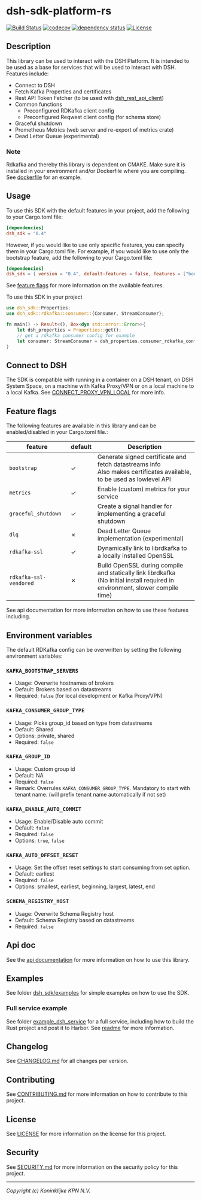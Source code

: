 # dsh-sdk-platform-rs

[![Build Status](https://github.com/kpn-dsh/dsh-sdk-platform-rs/actions/workflows/main.yaml/badge.svg)](https://github.com/kpn-dsh/dsh-sdk-platform-rs/actions/workflows/main.yaml)
[![codecov](https://codecov.io/gh/kpn-dsh/dsh-sdk-platform-rs/branch/main/graph/badge.svg)](https://codecov.io/gh/kpn-dsh/dsh-sdk-platform-rs)
[![dependency status](https://deps.rs/repo/github/kpn-dsh/dsh-sdk-platform-rs/status.svg)](https://deps.rs/repo/github/kpn-dsh/dsh-sdk-platform-rs)
[![License](https://img.shields.io/badge/License-Apache%202.0-blue.svg)](https://opensource.org/licenses/Apache-2.0)

## Description
This library can be used to interact with the DSH Platform. It is intended to be used as a base for services that will be used to interact with DSH. Features include:
- Connect to DSH 
- Fetch Kafka Properties and certificates
- Rest API Token Fetcher (to be used with [dsh_rest_api_client](https://crates.io/crates/dsh_rest_api_client))
- Common functions 
  - Preconfigured RDKafka client config
  - Preconfigured Reqwest client config (for schema store)
- Graceful shutdown
- Prometheus Metrics (web server and re-export of metrics crate)
- Dead Letter Queue (experimental)

### Note
Rdkafka and thereby this library is dependent on CMAKE. Make sure it is installed in your environment and/or Dockerfile where you are compiling.
See [dockerfile](../example_dsh_service/Dockerfile) for an example.

## Usage
To use this SDK with the default features in your project, add the following to your Cargo.toml file:
  
```toml
[dependencies]
dsh_sdk = "0.4"
```

However, if you would like to use only specific features, you can specify them in your Cargo.toml file. For example, if you would like to use only the bootstrap feature, add the following to your Cargo.toml file:
  
```toml
[dependencies]
dsh_sdk = { version = "0.4", default-features = false, features = ["bootstrap"] }
```

See [feature flags](#feature-flags) for more information on the available features.

To use this SDK in your project
```rust
use dsh_sdk::Properties;
use dsh_sdk::rdkafka::consumer::{Consumer, StreamConsumer};

fn main() -> Result<(), Box<dyn std::error::Error>>{
    let dsh_properties = Properties::get();
    // get a rdkafka consumer config for example
    let consumer: StreamConsumer = dsh_properties.consumer_rdkafka_config().create()?;
}
```

## Connect to DSH
The SDK is compatible with running in a container on a DSH tenant, on DSH System Space, on a machine with Kafka Proxy/VPN or on a local machine to a local Kafka. 
See [CONNECT_PROXY_VPN_LOCAL](CONNECT_PROXY_VPN_LOCAL.md) for more info.

## Feature flags
The following features are available in this library and can be enabled/disabled in your Cargo.toml file.:

| **feature** | **default** | **Description** |
|---|---|---|
| `bootstrap` | &check; | Generate signed certificate and fetch datastreams info <br> Also makes certificates available, to be used as lowlevel API |
| `metrics` | &check; | Enable (custom) metrics for your service |
| `graceful_shutdown` | &check; | Create a signal handler for implementing a graceful shutdown |
| `dlq` | &cross; | Dead Letter Queue implementation (experimental) |
| `rdkafka-ssl` | &check; | Dynamically link to librdkafka to a locally installed OpenSSL |
| `rdkafka-ssl-vendored` | &cross; | Build OpenSSL during compile and statically link librdkafka <br> (No initial install required in environment, slower compile time) |

See api documentation for more information on how to use these features including.

## Environment variables
The default RDKafka config can be overwritten by setting the following environment variables:

### `KAFKA_BOOTSTRAP_SERVERS`
- Usage: Overwrite hostnames of brokers
- Default: Brokers based on datastreams
- Required: `false` (for local development or Kafka Proxy/VPN)

### `KAFKA_CONSUMER_GROUP_TYPE`
- Usage: Picks group_id based on type from datastreams
- Default: Shared
- Options: private, shared
- Required: `false`

### `KAFKA_GROUP_ID`
- Usage: Custom group id
- Default: NA
- Required: `false`
- Remark: Overrules `KAFKA_CONSUMER_GROUP_TYPE`. Mandatory to start with tenant name. (will prefix tenant name automatically if not set)

### `KAFKA_ENABLE_AUTO_COMMIT`
- Usage: Enable/Disable auto commit
- Default: `false`
- Required: `false`
- Options: `true`, `false`

### `KAFKA_AUTO_OFFSET_RESET`
- Usage: Set the offset reset settings to start consuming from set option.
- Default: earliest
- Required: `false`
- Options: smallest, earliest, beginning, largest, latest, end

### `SCHEMA_REGISTRY_HOST`
- Usage: Overwrite Schema Registry host
- Default: Schema Registry based on datastreams
- Required: `false`

## Api doc
See the [api documentation](https://docs.rs/dsh_sdk/latest/dsh_sdk/) for more information on how to use this library.

## Examples
See folder [dsh_sdk/examples](/examples/) for simple examples on how to use the SDK.

### Full service example
See folder [example_dsh_service](../example_dsh_service/) for a full service, including how to build the Rust project and post it to Harbor. See [readme](../example_dsh_service/README.md) for more information.

## Changelog
See [CHANGELOG.md](CHANGELOG.md) for all changes per version.

## Contributing
See [CONTRIBUTING.md](../CONTRIBUTING.md) for more information on how to contribute to this project.

## License
See [LICENSE](../LICENSE) for more information on the license for this project.

## Security
See [SECURITY.md](../SECURITY.md) for more information on the security policy for this project.

---
_Copyright (c) Koninklijke KPN N.V._ 
